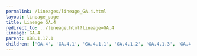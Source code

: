 ```yaml
---
permalink: /lineages/lineage_GA.4.html
layout: lineage_page
title: Lineage GA.4
redirect_to: ../lineage.html?lineage=GA.4
lineage: GA.4
parent: XBB.1.17.1
children: ['GA.4', 'GA.4.1', 'GA.4.1.1', 'GA.4.1.2', 'GA.4.1.3', 'GA.4.2', 'GA.4.3']
---
```

